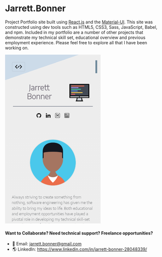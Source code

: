 # Jarrett.Bonner 
Project Portfolio site built using [React.js](https://reactjs.org/) and the [Material-UI](https://material-ui.com/). This site was constructed using dev tools such as HTML5, CSS3, Sass, JavaScript, Babel, and npm.  Included in my portfolio are a number of other projects that demonstrate my technical skill set, educational overview and previous employment experience. Please feel free to explore all that I have been working on.

![Diagram1](https://github.com/Jzbonner/jzb-co/blob/master/img-media/mobile-scr.png)

#### Want to Collaborate? Need technical support? Freelance opportunities? 
* 📧 Email: jarrett.bonner@gmail.com
* 🌎️ LinkedIn: https://www.linkedin.com/in/jarrett-bonner-28048339/